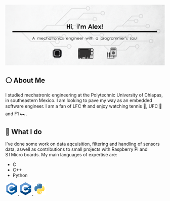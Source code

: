 <div id="header" align="center">
  <img src="https://github.com/diegoalexglz/diegoalexglz/blob/main/images/GitHub%20ReadMe.png?raw=true" "/>
</div>

## ⚪️ About Me
I studied mechatronic engineering at the Polytechnic University of Chiapas, in southeastern Mexico. I am looking to pave my way as an embedded software engineer. I am a fan of LFC ⚽️ and enjoy watching tennis 🥎, UFC 🥊 and F1 🏎.

## 🔘 What I do
I've done some work on data aqcuisition, filtering and handling of sensors data, aswell as contributions to small projects with Raspberry Pi and STMicro boards.
My main languages of expertise are:
* C
* C++
* Python
<p align="left"> <a href="https://www.cprogramming.com/" target="_blank" rel="noreferrer"> <img src="https://raw.githubusercontent.com/devicons/devicon/master/icons/c/c-original.svg" alt="c" width="40" height="40"/> </a> <a href="https://www.w3schools.com/cpp/" target="_blank" rel="noreferrer"> <img src="https://raw.githubusercontent.com/devicons/devicon/master/icons/cplusplus/cplusplus-original.svg" alt="cplusplus" width="40" height="40"/> </a> <a href="https://www.python.org" target="_blank" rel="noreferrer"> <img src="https://raw.githubusercontent.com/devicons/devicon/master/icons/python/python-original.svg" alt="python" width="40" height="40"/> </a> </p>
